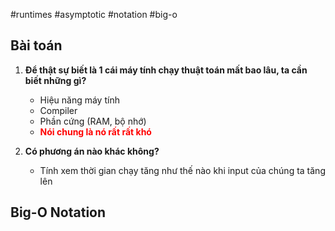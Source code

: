 #runtimes #asymptotic #notation #big-o
## Bài toán
1. **Để thật sự biết là 1 cái máy tính chạy thuật toán mất bao lâu, ta cần biết những gì?**
	- Hiệu năng máy tính
	- Compiler
	- Phần cứng (RAM, bộ nhớ)
	- <font color="#ff0000">**Nói chung là nó rất rất khó**</font>

2. **Có phương án nào khác không?** 
	- Tính xem thời gian chạy tăng như thế nào khi input của chúng ta tăng lên

## Big-O Notation